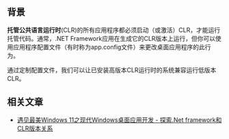 ## 背景

**托管公共语言运行时**(CLR)的所有应用程序都必须启动（或激活）CLR，才能运行托管代码。通常，.NET Framework应用在生成它的CLR版本上运行，但你可以使用应用程序配置文件（有时称为app.config文件）来更改桌面应用程序的此行为。

通过定制配置文件，我们可以让已安装高版本CLR运行时的系统兼容运行低版本CLR。

## 相关文章

* [遇见最美Windows 11之现代Windows桌面应用开发 - 探索.Net framework和CLR版本关系](https://www.cnblogs.com/taylorshi/p/15768620.html)